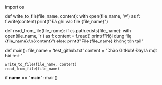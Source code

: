 import os

def write_to_file(file_name, content):
    with open(file_name, 'w') as f:
        f.write(content)
    print(f"Đã ghi vào file {file_name}")

def read_from_file(file_name):
    if os.path.exists(file_name):
        with open(file_name, 'r') as f:
            content = f.read()
        print(f"Nội dung file {file_name}:\n{content}")
    else:
        print(f"File {file_name} không tồn tại!")

def main():
    file_name = 'test_github.txt'
    content = "Chào GitHub! Đây là một bài test."
    
    write_to_file(file_name, content)
    read_from_file(file_name)

if __name__ == "__main__":
    main()
